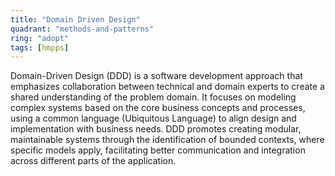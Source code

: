 ```yaml
---
title: "Domain Driven Design"
quadrant: "methods-and-patterns"
ring: "adopt"
tags: [hmpps]
---
```


Domain-Driven Design (DDD) is a software development approach that emphasizes collaboration between technical and domain experts to create a shared understanding of the problem domain. It focuses on modeling complex systems based on the core business concepts and processes, using a common language (Ubiquitous Language) to align design and implementation with business needs. DDD promotes creating modular, maintainable systems through the identification of bounded contexts, where specific models apply, facilitating better communication and integration across different parts of the application.
